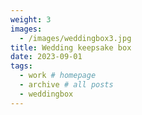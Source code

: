 ```yaml
---
weight: 3
images:
  - /images/weddingbox3.jpg
title: Wedding keepsake box
date: 2023-09-01
tags:
  - work # homepage
  - archive # all posts
  - weddingbox
---
```

